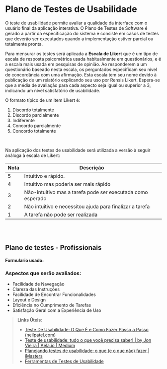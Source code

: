 # Plano de Testes de Usabilidade

O teste de usabilidade permite avaliar a qualidade da interface com o usuário final da aplicação interativa. O Plano de Testes de Software é gerado a partir da especificação do sistema e consiste em casos de testes que deverão ser executados quando a implementação estiver parcial ou totalmente pronta.

Para mensurar os testes será aplicada a **Escala de Likert** que é um tipo de escala de resposta psicométrica usada habitualmente em questionários, e é a escala mais usada em pesquisas de opinião. Ao responderem a um questionário baseado nesta escala, os perguntados especificam seu nível de concordância com uma afirmação. Esta escala tem seu nome devido à publicação de um relatório explicando seu uso por Rensis Likert.
Espera-se que a média de avaliação para cada aspecto seja igual ou superior a 3, indicando um nível satisfatório de usabilidade.

O formato típico de um item Likert é:

   1. Discordo totalmente
   2. Discordo parcialmente
   3. Indiferente
   4. Concordo parcialmente
   5. Concordo totalmente

<br>

Na aplicação dos testes de usabilidade será utilizada a versão à seguir análoga à escala de Likert:


| Nota      | Descrição                                                                                        |
|--------------------------------------------|--------------------------------------------------------------------------------------------------------------------------------------------------------------------------------------------------|
|  5  |   Intuitivo e rápido.                                                              |
|  4  |   Intuitivo mas poderia ser mais rápido                                            |
|  3  |   Não-intuitivo mas a tarefa pode ser executada como esperado                      |
|  2  |   Não intuitivo e necessitou ajuda para finalizar a tarefa                         |
|  1  |   A tarefa não pode ser realizada                                                  | 
 
<br>
<br>

## Plano de testes - Profissionais

#### Formulario usado:



### Aspectos que serão avaliados:
* Facilidade de Navegação
* Clareza das Instruções
* Facilidade de Encontrar Funcionalidades
* Layout e Design
* Eficiência no Cumprimento de Tarefas
* Satisfação Geral com a Experiência de Uso

  
> **Links Úteis**:
> - [Teste De Usabilidade: O Que É e Como Fazer Passo a Passo (neilpatel.com)](https://neilpatel.com/br/blog/teste-de-usabilidade/)
> - [Teste de usabilidade: tudo o que você precisa saber! | by Jon Vieira | Aela.io | Medium](https://medium.com/aela/teste-de-usabilidade-o-que-voc%C3%AA-precisa-saber-39a36343d9a6/)
> - [Planejando testes de usabilidade: o que (e o que não) fazer | iMasters](https://imasters.com.br/design-ux/planejando-testes-de-usabilidade-o-que-e-o-que-nao-fazer/)
> - [Ferramentas de Testes de Usabilidade](https://www.usability.gov/how-to-and-tools/resources/templates.html)
